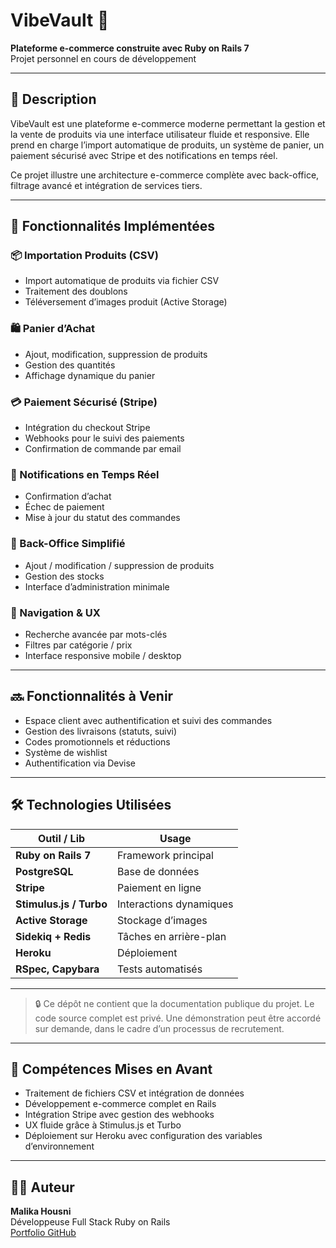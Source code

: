 # VibeVault 🛒

**Plateforme e-commerce construite avec Ruby on Rails 7**  
Projet personnel en cours de développement

---

## 📍 Description

VibeVault est une plateforme e-commerce moderne permettant la gestion et la vente de produits via une interface utilisateur fluide et responsive. Elle prend en charge l’import automatique de produits, un système de panier, un paiement sécurisé avec Stripe et des notifications en temps réel.

Ce projet illustre une architecture e-commerce complète avec back-office, filtrage avancé et intégration de services tiers.

---

## 🚀 Fonctionnalités Implémentées

### 📦 Importation Produits (CSV)

- Import automatique de produits via fichier CSV
- Traitement des doublons
- Téléversement d’images produit (Active Storage)

### 🛍️ Panier d’Achat

- Ajout, modification, suppression de produits
- Gestion des quantités
- Affichage dynamique du panier

### 💳 Paiement Sécurisé (Stripe)

- Intégration du checkout Stripe
- Webhooks pour le suivi des paiements
- Confirmation de commande par email

### 🔔 Notifications en Temps Réel

- Confirmation d’achat
- Échec de paiement
- Mise à jour du statut des commandes

### 🧰 Back-Office Simplifié

- Ajout / modification / suppression de produits
- Gestion des stocks
- Interface d’administration minimale

### 🔎 Navigation & UX

- Recherche avancée par mots-clés
- Filtres par catégorie / prix
- Interface responsive mobile / desktop

---

## 🔜 Fonctionnalités à Venir

- Espace client avec authentification et suivi des commandes
- Gestion des livraisons (statuts, suivi)
- Codes promotionnels et réductions
- Système de wishlist
- Authentification via Devise

---

## 🛠️ Technologies Utilisées

| Outil / Lib             | Usage                   |
| ----------------------- | ----------------------- |
| **Ruby on Rails 7**     | Framework principal     |
| **PostgreSQL**          | Base de données         |
| **Stripe**              | Paiement en ligne       |
| **Stimulus.js / Turbo** | Interactions dynamiques |
| **Active Storage**      | Stockage d’images       |
| **Sidekiq + Redis**     | Tâches en arrière-plan  |
| **Heroku**              | Déploiement             |
| **RSpec, Capybara**     | Tests automatisés       |

---

> 🔒 Ce dépôt ne contient que la documentation publique du projet.
> Le code source complet est privé. Une démonstration peut être accordé sur demande, dans le cadre d’un processus de recrutement.

---

## 🎯 Compétences Mises en Avant

- Traitement de fichiers CSV et intégration de données
- Développement e-commerce complet en Rails
- Intégration Stripe avec gestion des webhooks
- UX fluide grâce à Stimulus.js et Turbo
- Déploiement sur Heroku avec configuration des variables d’environnement

---

## 👩‍💻 Auteur

**Malika Housni**  
Développeuse Full Stack Ruby on Rails  
[Portfolio GitHub](https://github.com/joupify)
